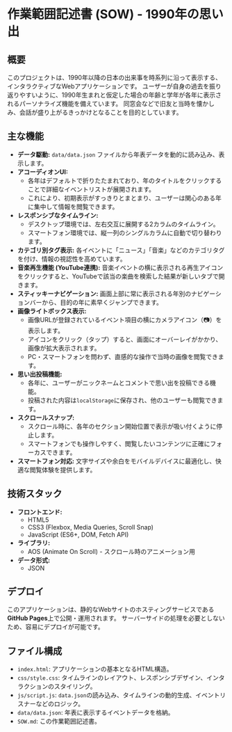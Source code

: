# 作業範囲記述書 (SOW) - 1990年の思い出

## 概要

このプロジェクトは、1990年以降の日本の出来事を時系列に沿って表示する、インタラクティブなWebアプリケーションです。
ユーザーが自身の過去を振り返りやすいように、1990年生まれと仮定した場合の年齢と学年が各年に表示されるパーソナライズ機能を備えています。
同窓会などで旧友と当時を懐かしみ、会話が盛り上がるきっかけとなることを目的としています。

## 主な機能

- **データ駆動:** `data/data.json` ファイルから年表データを動的に読み込み、表示します。
- **アコーディオンUI:**
  - 各年はデフォルトで折りたたまれており、年のタイトルをクリックすることで詳細なイベントリストが展開されます。
  - これにより、初期表示がすっきりとまとまり、ユーザーは関心のある年に集中して情報を閲覧できます。
- **レスポンシブなタイムライン:**
  - デスクトップ環境では、左右交互に展開する2カラムのタイムライン。
  - スマートフォン環境では、縦一列のシングルカラムに自動で切り替わります。
- **カテゴリ別タグ表示:** 各イベントに「ニュース」「音楽」などのカテゴリタグを付け、情報の視認性を高めています。
- **音楽再生機能 (YouTube連携):** 音楽イベントの横に表示される再生アイコンをクリックすると、YouTubeで該当の楽曲を検索した結果が新しいタブで開きます。
- **スティッキーナビゲーション:** 画面上部に常に表示される年別のナビゲーションバーから、目的の年に素早くジャンプできます。
- **画像ライトボックス表示:**
  - 画像URLが登録されているイベント項目の横にカメラアイコン（📷）を表示します。
  - アイコンをクリック（タップ）すると、画面にオーバーレイがかかり、画像が拡大表示されます。
  - PC・スマートフォンを問わず、直感的な操作で当時の画像を閲覧できます。
- **思い出投稿機能:**
  - 各年に、ユーザーがニックネームとコメントで思い出を投稿できる機能。
  - 投稿された内容は`localStorage`に保存され、他のユーザーも閲覧できます。
- **スクロールスナップ:**
  - スクロール時に、各年のセクション開始位置で表示が吸い付くように停止します。
  - スマートフォンでも操作しやすく、閲覧したいコンテンツに正確にフォーカスできます。
- **スマートフォン対応:** 文字サイズや余白をモバイルデバイスに最適化し、快適な閲覧体験を提供します。

## 技術スタック

- **フロントエンド:**
  - HTML5
  - CSS3 (Flexbox, Media Queries, Scroll Snap)
  - JavaScript (ES6+, DOM, Fetch API)
- **ライブラリ:**
  - AOS (Animate On Scroll) - スクロール時のアニメーション用
- **データ形式:**
  - JSON

## デプロイ

このアプリケーションは、静的なWebサイトのホスティングサービスである**GitHub Pages**上で公開・運用されます。
サーバーサイドの処理を必要としないため、容易にデプロイが可能です。

## ファイル構成

- `index.html`: アプリケーションの基本となるHTML構造。
- `css/style.css`: タイムラインのレイアウト、レスポンシブデザイン、インタラクションのスタイリング。
- `js/script.js`: `data.json`の読み込み、タイムラインの動的生成、イベントリスナーなどのロジック。
- `data/data.json`: 年表に表示するイベントデータを格納。
- `SOW.md`: この作業範囲記述書。
